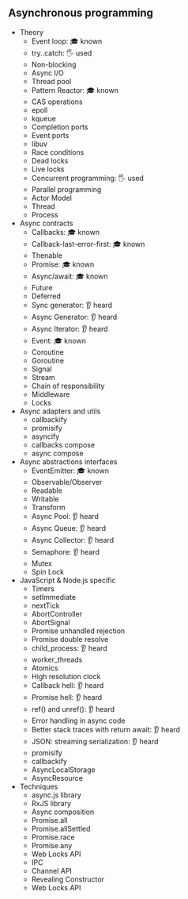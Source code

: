 ## Asynchronous programming

- Theory
  - Event loop: 🎓 known
  - try..catch: 🖐️ used 
  - Non-blocking
  - Async I/O
  - Thread pool
  - Pattern Reactor: 🎓 known
  - CAS operations
  - epoll
  - kqueue
  - Completion ports
  - Event ports
  - libuv
  - Race conditions
  - Dead locks
  - Live locks
  - Concurrent programming: 🖐️ used 
  - Parallel programming
  - Actor Model
  - Thread
  - Process
- Async contracts
  - Callbacks: 🎓 known
  - Callback-last-error-first: 🎓 known
  - Thenable
  - Promise: 🎓 known
  - Async/await: 🎓 known
  - Future
  - Deferred
  - Sync generator: 👂 heard
  - Async Generator: 👂 heard
  - Async Iterator: 👂 heard
  - Event: 🎓 known
  - Coroutine
  - Goroutine
  - Signal
  - Stream
  - Chain of responsibility
  - Middleware
  - Locks
- Async adapters and utils
  - callbackify
  - promisify
  - asyncify
  - callbacks compose
  - async compose
- Async abstractions interfaces
  - EventEmitter: 🎓 known
  - Observable/Observer
  - Readable
  - Writable
  - Transform
  - Async Pool: 👂 heard
  - Async Queue: 👂 heard
  - Async Collector: 👂 heard
  - Semaphore: 👂 heard
  - Mutex
  - Spin Lock
- JavaScript & Node.js specific
  - Timers
  - setImmediate
  - nextTick
  - AbortController
  - AbortSignal
  - Promise unhandled rejection
  - Promise double resolve
  - child_process: 👂 heard
  - worker_threads
  - Atomics
  - High resolution clock
  - Callback hell: 👂 heard
  - Promise hell: 👂 heard
  - ref() and unref(): 👂 heard
  - Error handling in async code
  - Better stack traces with return await: 👂 heard
  - JSON: streaming serialization: 👂 heard
  - promisify
  - callbackify
  - AsyncLocalStorage
  - AsyncResource
- Techniques
  - async.js library
  - RxJS library
  - Async composition
  - Promise.all
  - Promise.allSettled
  - Promise.race
  - Promise.any
  - Web Locks API
  - IPC
  - Channel API
  - Revealing Constructor
  - Web Locks API
